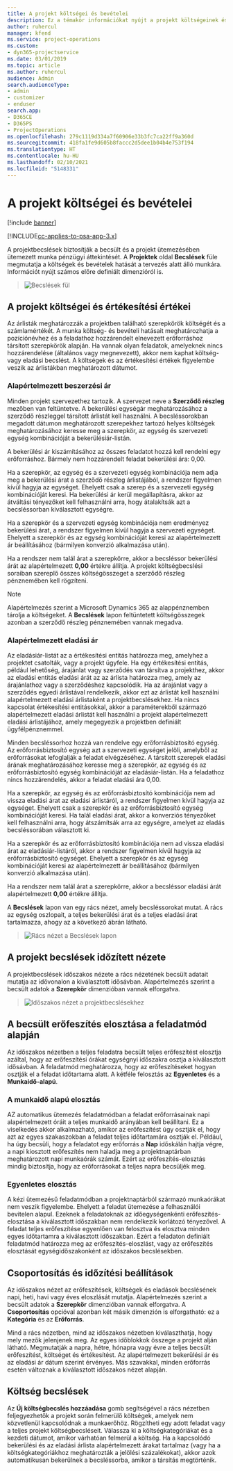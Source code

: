 ```yaml
---
title: A projekt költségei és bevételei
description: Ez a témakör információkat nyújt a projekt költségeinek és bevételeinek megbecsléséről.
author: ruhercul
manager: kfend
ms.service: project-operations
ms.custom:
- dyn365-projectservice
ms.date: 03/01/2019
ms.topic: article
ms.author: ruhercul
audience: Admin
search.audienceType:
- admin
- customizer
- enduser
search.app:
- D365CE
- D365PS
- ProjectOperations
ms.openlocfilehash: 279c1119d334a7f60906e33b3fc7ca22ff9a360d
ms.sourcegitcommit: 418fa1fe9d605b8faccc2d5dee1b04b4e753f194
ms.translationtype: HT
ms.contentlocale: hu-HU
ms.lasthandoff: 02/10/2021
ms.locfileid: "5148331"
---
```

# <a name="project-costs-and-revenue"></a>A projekt költségei és bevételei

[!include [banner](../includes/psa-now-project-operations.md)]

[!INCLUDE[cc-applies-to-psa-app-3.x](../includes/cc-applies-to-psa-app-3x.md)]

A projektbecslések biztosítják a becsült és a projekt ütemezésében ütemezett munka pénzügyi áttekintését. A **Projektek** oldal **Becslések** füle megmutatja a költségek és bevételek hatását a tervezés alatt álló munkára. Információt nyújt számos előre definiált dimenzióról is. 

> ![Becslések fül](media/project-5.png)

## <a name="cost-and-sales-values-of-the-project"></a>A projekt költségei és értékesítési értékei

Az árlisták meghatározzák a projektben található szerepkörök költségét és a számlamértékét. A munka költség- és bevételi hatásait meghatározhatja a pozíciónévhez és a feladathoz hozzárendelt elnevezett erőforráshoz társított szerepkörök alapján. Ha vannak olyan feladatok, amelyeknek nincs hozzárendelése (általános vagy megnevezett), akkor nem kaphat költség- vagy eladási becslést. A költségek és az értékesítési értékek figyelembe veszik az árlistákban meghatározott dátumot.

### <a name="default-cost-price"></a>Alapértelmezett beszerzési ár  

Minden projekt szervezethez tartozik. A szervezet neve a **Szerződő részleg** mezőben van feltüntetve. A bekerülési egységár meghatározásához a szerződő részleggel társított árlistát kell használni. A becsléssorokban megadott dátumon meghatározott szerepekhez tartozó helyes költségek meghatározásához keresse meg a szerepkör, az egység és szervezeti egység kombinációját a bekerülésiár-listán. 

A bekerülési ár kiszámításához az összes feladatot hozzá kell rendelni egy erőforráshoz. Bármely nem hozzárendelt feladat bekerülési ára: 0,00.

Ha a szerepkör, az egység és a szervezeti egység kombinációja nem adja meg a bekerülési árat a szerződő részleg árlistájából, a rendszer figyelmen kívül hagyja az egységet. Ehelyett csak a szerep és a szervezeti egység kombinációját keresi. Ha bekerülési ár kerül megállapításra, akkor az átváltási tényezőket kell felhasználni arra, hogy átalakítsák azt a becsléssorban kiválasztott egységre.

Ha a szerepkör és a szervezeti egység kombinációja nem eredményez bekerülési árat, a rendszer figyelmen kívül hagyja a szervezeti egységet. Ehelyett a szerepkör és az egység kombinációját keresi az alapértelmezett ár beállításához (bármilyen konverzió alkalmazása után).

Ha a rendszer nem talál árat a szerepkörre, akkor a becsléssor bekerülési árát az alapértelmezett **0,00** értékre állítja. A projekt költségbecslési soraiban szereplő összes költségösszeget a szerződő részleg pénznemében kell rögzíteni.

> [!NOTE]
> Alapértelmezés szerint a Microsoft Dynamics 365 az alappénznemben tárolja a költségeket. A **Becslések** lapon feltüntetett költségösszegek azonban a szerződő részleg pénznemében vannak megadva.  

### <a name="default-sales-price"></a>Alapértelmezett eladási ár 

Az eladásiár-listát az a értékesítési entitás határozza meg, amelyhez a projektet csatolták, vagy a projekt ügyfele. Ha egy értékesítési entitás, például lehetőség, árajánlat vagy szerződés van társítva a projekthez, akkor az eladási entitás eladási árát az az árlista határozza meg, amely az árajánlathoz vagy a szerződéshez kapcsolódik. Ha az árajánlat vagy a szerződés egyedi árlistával rendelkezik, akkor ezt az árlistát kell használni alapértelmezett eladási árlistaként a projektbecslésekhez. Ha nincs kapcsolat értékesítési entitásokkal, akkor a paraméterekből származó alapértelmezett eladási árlistát kell használni a projekt alapértelmezett eladási árlistájához, amely megegyezik a projektben definiált ügyfélpénznemmel.

Minden becsléssorhoz hozzá van rendelve egy erőforrásbiztosító egység. Az erőforrásbiztosító egység azt a szervezeti egységet jelöli, amelyből az erőforrásokat lefoglalják a feladat elvégzéséhez. A társított szerepek eladási árának meghatározásához keresse meg a szerepkör, az egység és az erőforrásbiztosító egység kombinációját az eladásiár-listán. Ha a feladathoz nincs hozzárendelés, akkor a feladat eladási ára 0,00.

Ha a szerepkör, az egység és az erőforrásbiztosító kombinációja nem ad vissza eladási árat az eladási árlistáról, a rendszer figyelmen kívül hagyja az egységet. Ehelyett csak a szerepkör és az erőforrásbiztosító egység kombinációját keresi. Ha talál eladási árat, akkor a konverziós tényezőket kell felhasználni arra, hogy átszámítsák arra az egységre, amelyet az eladás becsléssorában választott ki. 

Ha a szerepkör és az erőforrásbiztosító kombinációja nem ad vissza eladási árat az eladásiár-listáról, akkor a rendszer figyelmen kívül hagyja az erőforrásbiztosító egységet. Ehelyett a szerepkör és az egység kombinációját keresi az alapértelmezett ár beállításához (bármilyen konverzió alkalmazása után).

Ha a rendszer nem talál árat a szerepkörre, akkor a becsléssor eladási árát alapértelmezett **0,00** értékre állítja.

A **Becslések** lapon van egy rács nézet, amely becsléssorokat mutat. A rács az egység oszlopait, a teljes bekerülési árat és a teljes eladási árat tartalmazza, ahogy az a következő ábrán látható. 

> ![Rács nézet a Becslések lapon](media/project-6.png)

## <a name="time-phased-view-of-project-estimates"></a>A projekt becslések időzített nézete

A projektbecslések időszakos nézete a rács nézetének becsült adatait mutatja az idővonalon a kiválasztott idősávban. Alapértelmezés szerint a becsült adatok a **Szerepkör** dimenzióban vannak elforgatva.

> ![Időszakos nézet a projektbecslésekhez](media/project-7.png)

## <a name="allocating-estimated-effort-based-on-the-task-mode"></a>A becsült erőfeszítés elosztása a feladatmód alapján

Az időszakos nézetben a teljes feladatra becsült teljes erőfeszítést elosztja azáltal, hogy az erőfeszítési órákat egységnyi időszakra osztja a kiválasztott idősávban. A feladatmód meghatározza, hogy az erőfeszítéseket hogyan osztják el a feladat időtartama alatt. A kétféle felosztás az **Egyenletes** és a **Munkaidő-alapú**.

### <a name="work-hours-based-allocation"></a>A munkaidő alapú elosztás
 
AZ automatikus ütemezés feladatmódban a feladat erőforrásainak napi alapértelmezett óráit a teljes munkaidő arányában kell beállítani. Ez a viselkedés akkor alkalmazható, amikor az erőfeszítést úgy osztják el, hogy azt az egyes szakaszokban a feladat teljes időtartamára osztják el. Például, ha úgy becsüli, hogy a feladatot egy erőforrás a **Nap** időskálán hajtja végre, a napi kiosztott erőfeszítés nem haladja meg a projektnaptárban meghatározott napi munkaórák számát. Ezért az erőfeszítés-elosztás mindig biztosítja, hogy az erőforrásokat a teljes napra becsüljék meg.

### <a name="even-allocation"></a>Egyenletes elosztás

A kézi ütemezésű feladatmódban a projektnaptárból származó munkaórákat nem veszik figyelembe. Ehelyett a feladat ütemezése a felhasználói bevitelen alapul. Ezeknek a feladatoknak az időegységenkénti erőfeszítés-elosztása a kiválasztott időszakban nem rendelkezik korlátozó tényezővel. A feladat teljes erőfeszítése egyenlően van felosztva és elosztva minden egyes időtartamra a kiválasztott időszakban. Ezért a feladaton definiált feladatmód határozza meg az erőfeszítés-eloszlást, vagy az erőfeszítés elosztását egységidőszakonként az időszakos becslésekben.

## <a name="grouping-and-time-phasing-options"></a>Csoportosítás és időzítési beállítások

Az időszakos nézet az erőfeszítések, költségek és eladások becslésének napi, heti, havi vagy éves eloszlását mutatja. Alapértelmezés szerint a becsült adatok a **Szerepkör** dimenzióban vannak elforgatva. A **Csoportosítás** opcióval azonban két másik dimenzión is elforgatható: ez a **Kategória** és az **Erőforrás**.

Mind a rács nézetben, mind az időszakos nézetben kiválaszthatja, hogy mely mezők jelenjenek meg. Az egyes időblokkok összege a projekt alján látható. Megmutatják a napra, hétre, hónapra vagy évre a teljes becsült erőfeszítést, költséget és értékesítést. Az alapértelmezett bekerülési ár és az eladási ár dátum szerint érvényes. Más szavakkal, minden erőforrás esetén változnak a kiválasztott időszakos nézet alapján.

## <a name="expense-estimates"></a>Költség becslések

Az **Új költségbecslés hozzáadása** gomb segítségével a rács nézetben feljegyezhetők a projekt során felmerülő költségek, amelyek nem közvetlenül kapcsolódnak a munkaerőhöz. Rögzítheti egy adott feladat vagy a teljes projekt költségbecsléseit. Válassza ki a költségkategóriákat és a kezdeti dátumot, amikor várhatóan felmerül a költség. Ha a kapcsolódó bekerülési és az eladási árlista alapértelmezett árakat tartalmaz (vagy ha a költségkategóriákhoz meghatározták a jelölési százalékokat), akkor azok automatikusan bekerülnek a becsléssorba, amikor a társítás megtörténik.
